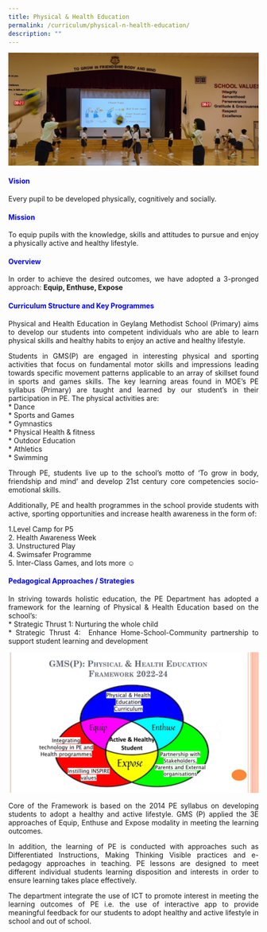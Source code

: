 ```yaml
---
title: Physical & Health Education
permalink: /curriculum/physical-n-health-education/
description: ""
---
```

![](/images/Chest%20Pass%20in%20PE.jpeg)

<h4 style="color:blue;">Vision</h4>
<p style="text-align: justify;">Every pupil to be developed physically, cognitively and socially.</p>

<h4 style="color:blue;">Mission</h4>
<p></p><p style="text-align: justify;">To equip pupils with the knowledge, skills and attitudes to pursue and enjoy a physically active and healthy lifestyle.</p>

<h4 style="color:blue;">Overview</h4>
<p></p><p style="text-align: justify;">In order to achieve the desired outcomes, we have adopted a 3-pronged approach:&nbsp;<b>Equip, Enthuse, Expose</b></p>

<h4 style="color:blue;">Curriculum Structure and Key Programmes</h4>
<p style="text-align: justify;">Physical and Health Education in Geylang Methodist School (Primary) aims to develop our students into competent individuals who are able to learn physical skills and healthy habits to enjoy an active and healthy lifestyle.&nbsp;<br>

</p><p style="text-align: justify;">Students in GMS(P) are engaged in interesting physical and sporting activities that focus on fundamental motor skills and impressions leading towards specific movement patterns applicable to an array of skillset found in sports and games skills. The key learning areas found in MOE’s PE syllabus (Primary) are taught and learned by our student’s in their participation in PE. The physical activities are:  <br>
 * Dance<br>
 * Sports and Games<br>
 * Gymnastics <br>
 * Physical Health &amp; fitness<br>
 * Outdoor Education<br>
 * Athletics <br>
 * Swimming<br>
  
</p><p style="text-align: justify;">Through PE, students live up to the school’s motto of ‘To grow in body, friendship and mind’ and develop 21st century core competencies socio-emotional skills.  <br>
  
</p><p style="text-align: justify;">Additionally, PE and health programmes in the school provide students with active, sporting opportunities and increase health awareness in the form of:<br>

1.Level Camp for P5<br>
2. Health Awareness Week<br>
3.  Unstructured Play<br>
	4.  Swimsafer Programme<br>
5.  Inter-Class Games, and lots more ☺<br></p>

<h4 style="color:blue;">Pedagogical Approaches / Strategies</h4>
<p style="text-align: justify;">In striving towards holistic education, the PE Department has adopted a framework for the learning of Physical &amp; Health Education based on the school’s:<br>
* Strategic Thrust 1: Nurturing the whole child<br>
* Strategic Thrust 4:&nbsp; Enhance Home-School-Community partnership to support student learning and development<br></p>

![](/images/PHE%20Framework.jpg)

<p style="text-align: justify;">Core of the Framework is based on the 2014 PE syllabus on developing students to adopt a healthy and active lifestyle. GMS (P) applied the 3E approaches of Equip, Enthuse and Expose modality in meeting the learning outcomes.<br>

</p><p style="text-align: justify;">In addition, the learning of PE is conducted with approaches such as Differentiated Instructions, Making Thinking Visible practices and e-pedagogy approaches in teaching. PE lessons are designed to meet different individual students learning disposition and interests in order to ensure learning takes place effectively.<br>

</p><p style="text-align: justify;">The department integrate the use of ICT to promote interest in meeting the learning outcomes of PE i.e. the use of interactive app to provide meaningful feedback for our students to adopt healthy and active lifestyle in school and out of school.</p>